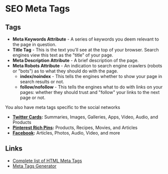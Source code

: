 # SEO Meta Tags

## Tags

* **Meta Keywords Attribute** - A series of keywords you deem relevant to the page in question.
* **Title Tag** - This is the text you'll see at the top of your browser. Search engines view this text as the "title" of your page.
* **Meta Description Attribute** - A brief description of the page.
* **Meta Robots Attribute** - An indication to search engine crawlers \(robots or "bots"\) as to what they should do with the page.
  * **index/noindex** - This tells the engines whether to show your page in search results or not.
  * **follow/nofollow** - This tells the engines what to do with links on your pages: whether they should trust and "follow" your links to the next page or not.

You also have meta tags specific to the social networks

* [**Twitter Cards**](https://dev.twitter.com/docs/cards)**:** Summaries, Images, Galleries, Apps, Video, Audio, and Products
* [**Pinterest Rich Pins**](http://developers.pinterest.com/rich_pins/)**:** Products, Recipes, Movies, and Articles
* [**Facebook**](https://developers.facebook.com/docs/opengraph/)**:** Articles, Photos, Audio, Video, and more



## Links

* [Complete list of HTML Meta Tags ](https://gist.github.com/lancejpollard/1978404)
* [Meta Tags Generator](https://www.metatags.org/seo-tips/why-use-meta-tags/metatags-generator/)

